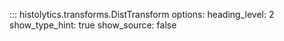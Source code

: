 ::: histolytics.transforms.DistTransform
    options:
      heading_level: 2
      show_type_hint: true
      show_source: false
